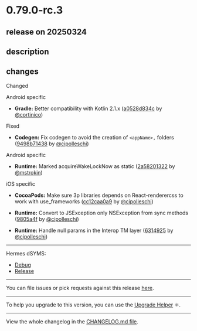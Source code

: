 # 0.79.0-rc.3

## release on 20250324

## description

## changes

Changed

Android specific

* <strong>Gradle:</strong> Better compatibility with Kotlin 2.1.x (<a href="https://github.com/facebook/react-native/commit/a0528d834c644766a78cff8b092ca1c5447e20b5">a0528d834c</a> by <a href="https://github.com/cortinico">@cortinico</a>)

Fixed

* <strong>Codegen:</strong> Fix codegen to avoid the creation of <code>&lt;appName&gt;,</code> folders (<a href="https://github.com/facebook/react-native/commit/9498b714381d060109fa6a9673db264bc6659f64">9498b71438</a> by <a href="https://github.com/cipolleschi">@cipolleschi</a>)

Android specific

* <strong>Runtime:</strong> Marked acquireWakeLockNow as static (<a href="https://github.com/facebook/react-native/commit/2a582013228d7b729141c781ac98034f8a70578b">2a58201322</a> by <a href="https://github.com/mstrokin">@mstrokin</a>)

iOS specific

* <strong>CocoaPods:</strong> Make sure 3p libraries depends on React-renderercss to work with use_frameworks (<a href="https://github.com/facebook/react-native/commit/cc12caa0a9dcb08d11fe18c9b34290352ca1909e">cc12caa0a9</a> by <a href="https://github.com/cipolleschi">@cipolleschi</a>)

* <strong>Runtime:</strong> Convert to JSException only NSException from sync methods (<a href="https://github.com/facebook/react-native/commit/9805a4f89a8b23b5aa7201ed1013e5da5932e084">9805a4f</a> by <a href="https://github.com/cipolleschi">@cipolleschi</a>)

* <strong>Runtime:</strong> Handle null params in the Interop TM layer (<a href="https://github.com/facebook/react-native/commit/63149256c0e19ecbd008d1bf8f0ff1e79bb63cf2">6314925</a> by <a href="https://github.com/cipolleschi">@cipolleschi</a>)

*** ** * ** ***

Hermes dSYMS:

* <a href="https://repo1.maven.org/maven2/com/facebook/react/react-native-artifacts/0.79.0-rc.3/react-native-artifacts-0.79.0-rc.3-hermes-framework-dSYM-debug.tar.gz" rel="nofollow">Debug</a>
* <a href="https://repo1.maven.org/maven2/com/facebook/react/react-native-artifacts/0.79.0-rc.3/react-native-artifacts-0.79.0-rc.3-hermes-framework-dSYM-release.tar.gz" rel="nofollow">Release</a>

*** ** * ** ***

You can file issues or pick requests against this release <a href="https://github.com/reactwg/react-native-releases/issues/new/choose">here</a>.

*** ** * ** ***

To help you upgrade to this version, you can use the <a href="https://react-native-community.github.io/upgrade-helper/" rel="nofollow">Upgrade Helper</a> ⚛️.

*** ** * ** ***

View the whole changelog in the <a href="https://github.com/facebook/react-native/blob/main/CHANGELOG.md">CHANGELOG.md file</a>.

